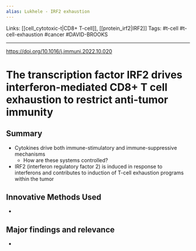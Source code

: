 ```yaml
---
alias: Lukhele - IRF2 exhaustion
---
```


Links: [[cell_cytotoxic-t|CD8+ T-cell]], [[protein_irf2|IRF2]]
Tags: #t-cell #t-cell-exhaustion #cancer #DAVID-BROOKS

---

https://doi.org/10.1016/j.immuni.2022.10.020

# The transcription factor IRF2 drives interferon-mediated CD8+ T cell exhaustion to restrict anti-tumor immunity


## Summary
- Cytokines drive both immune-stimulatory and immune-suppressive mechanisms
	- How are these systems controlled?
- IRF2 (interferon regulatory factor 2) is induced in response to interferons and contributes to induction of T-cell exhaustion programs within the tumor

## Innovative Methods Used
- 

## Major findings and relevance
- 
